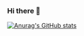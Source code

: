 ### Hi there 👋

[![Anurag's GitHub stats](https://github-readme-stats.vercel.app/api?username=mata0050)](https://github.com/anuraghazra/github-readme-stats)
<!--
**mata0050/mata0050** is a ✨ _special_ ✨ repository because its `README.md` (this file) appears on your GitHub profile.

Here are some ideas to get you started:

- 🔭 I’m currently working on ...
- 🌱 I’m currently learning ...
- 👯 I’m looking to collaborate on ...
- 🤔 I’m looking for help with ...
- 💬 Ask me about ...
- 📫 How to reach me: ...
- 😄 Pronouns: ...
- ⚡ Fun fact: ...
-->
